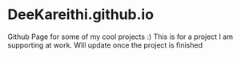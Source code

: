 # DeeKareithi.github.io
Github Page for some of my cool projects :) 
This is for a project I am supporting at work. Will update once the project is finished
